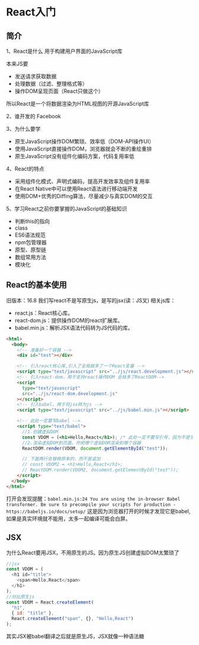 # React入门

## 简介
1、React是什么
用于构建用户界面的JavaScript库

本来JS要
- 发送请求获取数据
- 处理数据（过滤、整理格式等）
- 操作DOM呈现页面（React只做这个）

所以React是一个将数据渲染为HTML视图的开源JavaScript库

2、谁开发的
Facebook

3、为什么要学
- 原生JavaScript操作DOM繁琐、效率低（DOM-API操作UI）
- 使用JavaScript直接操作DOM，浏览器就会不断的重绘重排
- 原生JavaScript没有组件化编码方案，代码复用率低

4、React的特点
- 采用组件化模式、声明式编码，提高开发效率及组件复用率
- 在React Native中可以使用React语法进行移动端开发
- 使用DOM+优秀的Diffing算法，尽量减少与真实DOM的交互
  
5、学习React之前你要掌握的JavaScript的基础知识
- 判断this的指向
- class
- ES6语法规范
- npm包管理器
- 原型、原型链
- 数组常用方法
- 模块化

## React的基本使用
旧版本：16.8
我们写react不是写原生js，是写的jsx(读：JS叉)
相关js库：
- react.js：React核心库。
- react-dom.js：提供操作DOM的react扩展库。
- babel.min.js：解析JSX语法代码转为JS代码的库。

```html
<html>
  <body>
    <!-- 准备好一个容器 -->
    <div id="test"></div>

    <!-- 引入react核心库,引入了全局就多了一个React变量 -->
    <script type="text/javascript" src="../js/react.development.js"></script>
    <!-- 引入react-dom，用于支持react操作DOM 全局多了ReactDOM-->
    <script
      type="text/javascript"
      src="../js/react-dom.development.js"
    ></script>
    <!-- 引入babel，用于将jsx转为js -->
    <script type="text/javascript" src="../js/babel.min.js"></script>

    <!-- 此处一定要写babel -->
    <script type="text/babel">
      //1.创建虚拟DOM
      const VDOM = (<h1>Hello,React</h1>); /* 此处一定不要写引号，因为不是字符串 */
      //2.渲染虚拟DOM到页面，你把哪个虚拟DOM渲染到哪个容器
      ReactDOM.render(VDOM, document.getElementById("test"));

      // 下面两行会替换原来的，而不是追加
      // const VDOM2 = <h1>Hello,React</h1>;
      // ReactDOM.render(VDOM2, document.getElementById("test"));
    </script>
  </body>
</html>

```

打开会发现提醒：`babel.min.js:24 You are using the in-browser Babel transformer. Be sure to precompile your scripts for production - https://babeljs.io/docs/setup/` 这是因为浏览器打开的时候才发现它是babel,如果是真实环境就不能用，太多一起编译可能会白屏。

## JSX
为什么React要用JSX，不用原生的JS。因为原生JS创建虚拟DOM太繁琐了

```js
//jsx
const VDOM = (
  <h1 id="title">
    <span>Hello,React</span>
  </h1>
);
//对比原生js
const VDOM = React.createElement(
  "h1",
  { id: "title" },
  React.createElement("span", {}, "Hello,React")
);
```
其实JSX被babel翻译之后就是原生JS，JSX就像一种语法糖